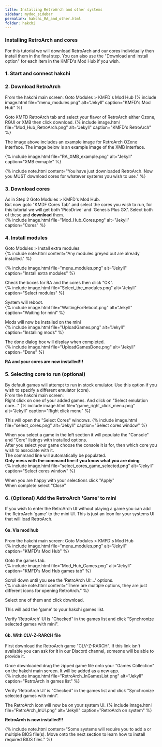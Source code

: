 ```yaml
---
title: Installing RetroArch and other systems
sidebar: mydoc_sidebar
permalink: hakchi_RA_and_other.html
folder: hakchi
---
```


### Installing RetroArch and cores
For this tutorial we will download RetroArch and our cores individually then install them in the final step.  You can also use the "Download and install option" for each item in the KMFD's Mod Hub if you wish.  

### 1. Start and connect hakchi

### 2. Download RetroArch
From the hakchi main screen:
Goto Modules > KMFD's Mod Hub
{% include image.html file="menu_modules.png"  alt="Jekyll" caption="KMFD's Mod Hub" %}

Goto KMFD RetroArch tab and select your flavor of RetroArch either Ozone, RGUI or XMB then click download.
{% include image.html file="Mod_Hub_RetroArch.png"  alt="Jekyll" caption="KMFD's RetroArch" %}

The image above includes an example image for RetroArch OZone interface.  The image below is an example image of the XMB interface.  

{% include image.html file="RA_XMB_example.png"  alt="Jekyll" caption="XMB exmaple" %}

{% include note.html content="You have just downloaded RetroArch.  Now you MUST download cores for whatever systems you wish to use." %}


### 3. Download cores
As in Step 2 Goto Modules > KMFD's Mod Hub.  
But now goto "KMDF Cores Tab" and select the cores you wish to run, for this tutorial we will get both 'PicoDrive' and 'Genesis Plus GX'.  Select both of these and **download** them.  
{% include image.html file="Mod_Hub_Cores.png"  alt="Jekyll" caption="Cores" %}

### 4. Install modules  
Goto Modules > Install extra modules  
{% include note.html content="Any modules greyed out are already installed." %}  

{% include image.html file="menu_modules.png"  alt="Jekyll" caption="Install extra modules" %}  

Check the boxes for RA and the cores then click "OK".  
{% include image.html file="Select_the_modules.png"  alt="Jekyll" caption="Select modules" %}  

System will reboot.  
{% include image.html file="WaitingForReboot.png"  alt="Jekyll" caption="Waiting for mini" %}  

Mods will now be installed on the mini  
{% include image.html file="UploadGames.png"  alt="Jekyll" caption="Installing mods" %}   

The done dialog box will display when completed.  
{% include image.html file="UploadGamesDone.png"  alt="Jekyll" caption="Done" %}  

**RA and your cores are now installed!!!**  


### 5. Selecting core to run (optional)  
By default games will attempt to run in stock emulator.  Use this option if you wish to specify a different emulator (core).  
From the hakchi main screen:  
Right click on one of your added games. And click on "Select emulation core..."
{% include image.html file="game_right_click_menu.png"  alt="Jekyll" caption="Right click menu" %}  

This will open the "Select Cores" windows.
{% include image.html file="select_cores.png"  alt="Jekyll" caption="Select cores window" %}

When you select a game in the left section it will populate the "Console" and "Core" listings with installed options.  
After you select your game choose the console it is for, then which core you wish to associate with it.  
The command line will automatically be populated.  
**Only mess with the command line if you know what you are doing**  
{% include image.html file="select_cores_game_selected.png"  alt="Jekyll" caption="Select cores window" %}

When you are happy with your selections click "Apply"  
When complete select "Close"  

### 6. (Optional) Add the RetroArch 'Game' to mini
If you wish to enter the RetroArch UI without playing a game you can add the RetroArch 'game' to the mini UI.  This is just an Icon for your systems UI that will load RetroArch.  

#### 6a. Via mod hub
From the hakchi main screen:
Goto Modules > KMFD's Mod Hub  
{% include image.html file="menu_modules.png"  alt="Jekyll" caption="KMFD's Mod Hub" %}  

Goto the games tab.  
{% include image.html file="Mod_Hub_Games.png"  alt="Jekyll" caption="KMFD's Mod Hub games tab" %}  

Scroll down until you see the 'RetroArch UI:...' options.  
{% include note.html content="There are multiple options, they are just different icons for opening RetroArch." %}  

Select one of them and click download.  

This will add the 'game' to your hakchi games list.  

Verify 'RetroArch' UI is "Checked" in the games list and click "Synchronize selected games with mini".

#### 6b. With CLV-Z-RARCH file
First download the RetroArch game "CLV-Z-RARCH".  If this link isn't available you can ask for it in our Discord channel, someone will be able to provide it.  

Once downloaded drag the zipped game file onto your "Games Collection" on the hakchi main screen.  It will be added as a new app.  
{% include image.html file="RetroArch_InGamesList.png"  alt="Jekyll" caption="RetroArch in games list" %}  

Verify 'RetroArch UI' is "Checked" in the games list and click "Synchronize selected games with mini".  

The RetroArch icon will now be on your system UI.
{% include image.html file="RetroArch_InUI.png"  alt="Jekyll" caption="RetroArch on system" %}  

**RetroArch is now installed!!!**

{% include note.html content="Some systems will require you to add a or multiple BIOS file(s).  Move onto the next section to learn how to install required BIOS files." %}
